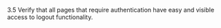3.5 Verify that all pages that require authentication have easy and visible access to logout functionality.